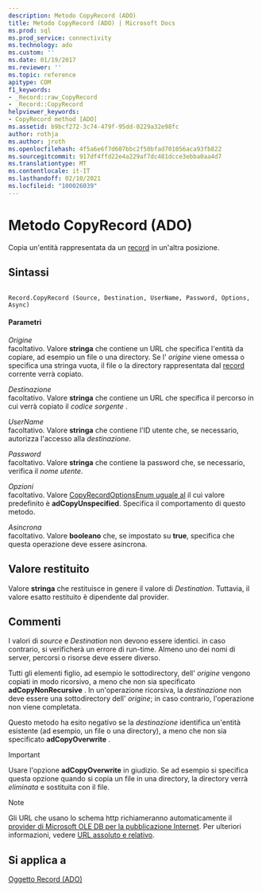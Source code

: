 ```yaml
---
description: Metodo CopyRecord (ADO)
title: Metodo CopyRecord (ADO) | Microsoft Docs
ms.prod: sql
ms.prod_service: connectivity
ms.technology: ado
ms.custom: ''
ms.date: 01/19/2017
ms.reviewer: ''
ms.topic: reference
apitype: COM
f1_keywords:
- _Record::raw_CopyRecord
- _Record::CopyRecord
helpviewer_keywords:
- CopyRecord method [ADO]
ms.assetid: b9bcf272-3c74-479f-95dd-0229a32e98fc
author: rothja
ms.author: jroth
ms.openlocfilehash: 4f5a6e6f7d607bbc2f50bfad701056aca93fb822
ms.sourcegitcommit: 917df4ffd22e4a229af7dc481dcce3ebba0aa4d7
ms.translationtype: MT
ms.contentlocale: it-IT
ms.lasthandoff: 02/10/2021
ms.locfileid: "100026039"
---
```

# <a name="copyrecord-method-ado"></a>Metodo CopyRecord (ADO)
Copia un'entità rappresentata da un [record](./record-object-ado.md) in un'altra posizione.  
  
## <a name="syntax"></a>Sintassi  
  
```  
  
Record.CopyRecord (Source, Destination, UserName, Password, Options, Async)  
```  
  
#### <a name="parameters"></a>Parametri  
 *Origine*  
 facoltativo. Valore **stringa** che contiene un URL che specifica l'entità da copiare, ad esempio un file o una directory. Se l' *origine* viene omessa o specifica una stringa vuota, il file o la directory rappresentata dal [record](./record-object-ado.md) corrente verrà copiato.  
  
 *Destinazione*  
 facoltativo. Valore **stringa** che contiene un URL che specifica il percorso in cui verrà copiato il *codice sorgente* .  
  
 *UserName*  
 facoltativo. Valore **stringa** che contiene l'ID utente che, se necessario, autorizza l'accesso alla *destinazione*.  
  
 *Password*  
 facoltativo. Valore **stringa** che contiene la password che, se necessario, verifica il *nome utente*.  
  
 *Opzioni*  
 facoltativo. Valore [CopyRecordOptionsEnum uguale al](./copyrecordoptionsenum.md) il cui valore predefinito è **adCopyUnspecified**. Specifica il comportamento di questo metodo.  
  
 *Asincrona*  
 facoltativo. Valore **booleano** che, se impostato su **true**, specifica che questa operazione deve essere asincrona.  
  
## <a name="return-value"></a>Valore restituito  
 Valore **stringa** che restituisce in genere il valore di *Destination*. Tuttavia, il valore esatto restituito è dipendente dal provider.  
  
## <a name="remarks"></a>Commenti  
 I valori di *source* e *Destination* non devono essere identici. in caso contrario, si verificherà un errore di run-time. Almeno uno dei nomi di server, percorsi o risorse deve essere diverso.  
  
 Tutti gli elementi figlio, ad esempio le sottodirectory, dell' *origine* vengono copiati in modo ricorsivo, a meno che non sia specificato **adCopyNonRecursive** . In un'operazione ricorsiva, la *destinazione* non deve essere una sottodirectory dell' *origine*; in caso contrario, l'operazione non viene completata.  
  
 Questo metodo ha esito negativo se la *destinazione* identifica un'entità esistente (ad esempio, un file o una directory), a meno che non sia specificato **adCopyOverwrite** .  
  
> [!IMPORTANT]
>  Usare l'opzione **adCopyOverwrite** in giudizio. Se ad esempio si specifica questa opzione quando si copia un file in una directory, la directory verrà *eliminata* e sostituita con il file.  
  
> [!NOTE]
>  Gli URL che usano lo schema http richiameranno automaticamente il [provider di Microsoft OLE DB per la pubblicazione Internet](../../guide/appendixes/microsoft-ole-db-provider-for-internet-publishing.md). Per ulteriori informazioni, vedere [URL assoluto e relativo](../../guide/data/absolute-and-relative-urls.md).  
  
## <a name="applies-to"></a>Si applica a  
 [Oggetto Record (ADO)](./record-object-ado.md)